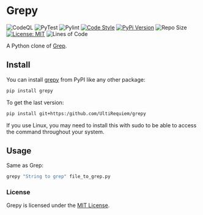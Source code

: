 # Grepy
![CodeQL](https://github.com/UltiRequiem/grepy/workflows/CodeQL/badge.svg)
![PyTest](https://github.com/UltiRequiem/grepy/workflows/PyTest/badge.svg)
![Pylint](https://github.com/UltiRequiem/grepy/workflows/Pylint/badge.svg)
[![Code Style](https://img.shields.io/badge/Code%20Style-Black-000000.svg)](https://github.com/psf/black)
[![PyPi Version](https://img.shields.io/pypi/v/grepy)](https://pypi.org/project/grepy)
![Repo Size](https://img.shields.io/github/repo-size/ultirequiem/grepy?style=flat-square&label=Repo)
[![License: MIT](https://img.shields.io/badge/License-MIT-blue.svg)](https://opensource.org/licenses/MIT)
![Lines of Code](https://img.shields.io/tokei/lines/github.com/UltiRequiem/grepy?color=blue&label=Total%20Lines)

A Python clone of [Grep](https://en.wikipedia.org/wiki/Grep).

## Install

You can install [grepy](https://pypi.org/project/grepy) from PyPI like any other package:

```bash
pip install grepy
```

To get the last version:

```bash
pip install git+https:/github.com/UltiRequiem/grepy
```

If you use Linux, you may need to install this with sudo to
be able to access the command throughout your system.

## Usage

Same as Grep:

```bash
grepy "String to grep" file_to_grep.py
```

### License

Grepy is licensed under the [MIT License](./LICENSE).
